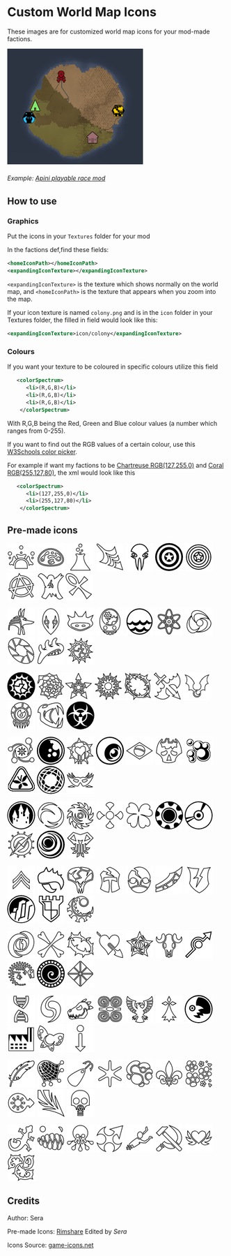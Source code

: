 # Custom World Map Icons
These images are for customized world map icons for your mod-made factions.

![alt text](https://github.com/seraphile/rimshare/blob/master/custom%20world%20map%20icons/customiconexample.png?raw=true)
###### *Example: [Apini playable race mod](https://ludeon.com/forums/index.php?topic=31076.0)*

## How to use

### Graphics
Put the icons in your `Textures` folder for your mod

In the factions def,find these fields:
```xml
<homeIconPath></homeIconPath>
<expandingIconTexture></expandingIconTexture>
```
`<expandingIconTexture>` is the texture which shows normally on the world map, and `<homeIconPath>` is the texture that appears when you zoom into the map.

If your icon texture is named `colony.png` and is in the `icon` folder in your Textures folder, the filled in field would look like this:
```xml
<expandingIconTexture>icon/colony</expandingIconTexture>
```
### Colours
If you want your texture to be coloured in specific colours utilize this field
```xml
   <colorSpectrum>
      <li>(R,G,B)</li>
      <li>(R,G,B)</li>
      <li>(R,G,B)</li>
    </colorSpectrum>
```
With R,G,B being the Red, Green and Blue colour values (a number which ranges from 0-255).

If you want to find out the RGB values of a certain colour, use this [W3Schools color picker](https://www.w3schools.com/colors/colors_picker.asp).


For example if want my factions to be [Chartreuse RGB(127,255,0)](https://www.w3schools.com/colors/color_tryit.asp?color=Chartreuse) and [Coral RGB(255,127,80)](https://www.w3schools.com/colors/color_tryit.asp?color=Coral), the xml would look like this
```xml
   <colorSpectrum>
      <li>(127,255,0)</li>
      <li>(255,127,80)</li>
    </colorSpectrum>
```
## Pre-made icons


![alt text](https://github.com/seraphile/rimshare/blob/master/custom%20world%20map%20icons/acid-tube.png?raw=true) ![alt text](https://github.com/seraphile/rimshare/blob/master/custom%20world%20map%20icons/acid-blob.png?raw=true) ![alt text](https://github.com/seraphile/rimshare/blob/master/custom%20world%20map%20icons/acid.png?raw=true) ![alt text](https://github.com/seraphile/rimshare/blob/master/custom%20world%20map%20icons/aerodynamic-harpoon.png?raw=true) ![alt text](https://github.com/seraphile/rimshare/blob/master/custom%20world%20map%20icons/alien-skull.png?raw=true) ![alt text](https://github.com/seraphile/rimshare/blob/master/custom%20world%20map%20icons/american-shield%20(1).png?raw=true) ![alt text](https://github.com/seraphile/rimshare/blob/master/custom%20world%20map%20icons/american-shield.png?raw=true) ![alt text](https://github.com/seraphile/rimshare/blob/master/custom%20world%20map%20icons/anarchy.png?raw=true) ![alt text](https://github.com/seraphile/rimshare/blob/master/custom%20world%20map%20icons/animal-hide.png?raw=true)![alt text](https://github.com/seraphile/rimshare/blob/master/custom%20world%20map%20icons/ankh.png?raw=true)

![alt text](https://github.com/seraphile/rimshare/blob/master/custom%20world%20map%20icons/anubis.png?raw=true) ![alt text](https://github.com/seraphile/rimshare/blob/master/custom%20world%20map%20icons/architect-mask.png?raw=true) ![alt text](https://github.com/seraphile/rimshare/blob/master/custom%20world%20map%20icons/armoured-shell.png?raw=true) ![alt text](https://github.com/seraphile/rimshare/blob/master/custom%20world%20map%20icons/artificial-intelligence.png?raw=true) ![alt text](https://github.com/seraphile/rimshare/blob/master/custom%20world%20map%20icons/at-sea.png?raw=true) ![alt text](https://github.com/seraphile/rimshare/blob/master/custom%20world%20map%20icons/atom.png?raw=true) ![alt text](https://github.com/seraphile/rimshare/blob/master/custom%20world%20map%20icons/atomic-slashes.png?raw=true) ![alt text](https://github.com/seraphile/rimshare/blob/master/custom%20world%20map%20icons/automatic-sas.png?raw=true) ![alt text](https://github.com/seraphile/rimshare/blob/master/custom%20world%20map%20icons/backbone-shell.png?raw=true) ![alt text](https://github.com/seraphile/rimshare/blob/master/custom%20world%20map%20icons/ball-glow%20(1).png?raw=true)

![alt text](https://github.com/seraphile/rimshare/blob/master/custom%20world%20map%20icons/ball-glow.png?raw=true) ![alt text](https://github.com/seraphile/rimshare/blob/master/custom%20world%20map%20icons/barbed-coil.png?raw=true)![alt text](https://github.com/seraphile/rimshare/blob/master/custom%20world%20map%20icons/barbed-star.png?raw=true) ![alt text](https://github.com/seraphile/rimshare/blob/master/custom%20world%20map%20icons/barbed-sun.png?raw=true) ![alt text](https://github.com/seraphile/rimshare/blob/master/custom%20world%20map%20icons/barbed-wire.png?raw=true) ![alt text](https://github.com/seraphile/rimshare/blob/master/custom%20world%20map%20icons/bat-blade.png?raw=true) ![alt text](https://github.com/seraphile/rimshare/blob/master/custom%20world%20map%20icons/batwing-emblem.png?raw=true) ![alt text](https://github.com/seraphile/rimshare/blob/master/custom%20world%20map%20icons/behold.png?raw=true) ![alt text](https://github.com/seraphile/rimshare/blob/master/custom%20world%20map%20icons/bestial-fangs.png?raw=true) ![alt text](https://github.com/seraphile/rimshare/blob/master/custom%20world%20map%20icons/biohazard.png?raw=true)

![alt text](https://github.com/seraphile/rimshare/blob/master/custom%20world%20map%20icons/black-hole-bolas.png?raw=true) ![alt text](https://github.com/seraphile/rimshare/blob/master/custom%20world%20map%20icons/blackball.png?raw=true) ![alt text](https://github.com/seraphile/rimshare/blob/master/custom%20world%20map%20icons/bleeding-heart.png?raw=true) ![alt text](https://github.com/seraphile/rimshare/blob/master/custom%20world%20map%20icons/brass-eye.png?raw=true) ![alt text](https://github.com/seraphile/rimshare/blob/master/custom%20world%20map%20icons/brazil-flag.png?raw=true) ![alt text](https://github.com/seraphile/rimshare/blob/master/custom%20world%20map%20icons/broken-skull.png?raw=true) ![alt text](https://github.com/seraphile/rimshare/blob/master/custom%20world%20map%20icons/bubbles.png?raw=true) ![alt text](https://github.com/seraphile/rimshare/blob/master/custom%20world%20map%20icons/butterfly-warning.png?raw=true) ![alt text](https://github.com/seraphile/rimshare/blob/master/custom%20world%20map%20icons/caged-ball.png?raw=true) ![alt text](https://github.com/seraphile/rimshare/blob/master/custom%20world%20map%20icons/carnival-mask.png?raw=true)

![alt text](https://github.com/seraphile/rimshare/blob/master/custom%20world%20map%20icons/castle.png?raw=true) ![alt text](https://github.com/seraphile/rimshare/blob/master/custom%20world%20map%20icons/circle-claws.png?raw=true) ![alt text](https://github.com/seraphile/rimshare/blob/master/custom%20world%20map%20icons/circular-sawblade.png?raw=true) ![alt text](https://github.com/seraphile/rimshare/blob/master/custom%20world%20map%20icons/clover%20copy.png?raw=true) ![alt text](https://github.com/seraphile/rimshare/blob/master/custom%20world%20map%20icons/clover.png?raw=true) ![alt text](https://github.com/seraphile/rimshare/blob/master/custom%20world%20map%20icons/cog.png?raw=true) ![alt text](https://github.com/seraphile/rimshare/blob/master/custom%20world%20map%20icons/compact-disc.png?raw=true) ![alt text](https://github.com/seraphile/rimshare/blob/master/custom%20world%20map%20icons/compass.png?raw=true) ![alt text](https://github.com/seraphile/rimshare/blob/master/custom%20world%20map%20icons/concentric-crescents.png?raw=true) ![alt text](https://github.com/seraphile/rimshare/blob/master/custom%20world%20map%20icons/condylura-skull.png?raw=true)

![alt text](https://github.com/seraphile/rimshare/blob/master/custom%20world%20map%20icons/corporal.png?raw=true) ![alt text](https://github.com/seraphile/rimshare/blob/master/custom%20world%20map%20icons/crab-claw.png?raw=true) ![alt text](https://github.com/seraphile/rimshare/blob/master/custom%20world%20map%20icons/cracked-alien-skull.png?raw=true) ![alt text](https://github.com/seraphile/rimshare/blob/master/custom%20world%20map%20icons/cracked-helm.png?raw=true) ![alt text](https://github.com/seraphile/rimshare/blob/master/custom%20world%20map%20icons/cracked-mask.png?raw=true) ![alt text](https://github.com/seraphile/rimshare/blob/master/custom%20world%20map%20icons/cracked-saber.png?raw=true) ![alt text](https://github.com/seraphile/rimshare/blob/master/custom%20world%20map%20icons/cracked-shield.png?raw=true) ![alt text](https://github.com/seraphile/rimshare/blob/master/custom%20world%20map%20icons/crags.png?raw=true) ![alt text](https://github.com/seraphile/rimshare/blob/master/custom%20world%20map%20icons/crenulated-shield.png?raw=true) ![alt text](https://github.com/seraphile/rimshare/blob/master/custom%20world%20map%20icons/crescent-blade.png?raw=true)

![alt text](https://github.com/seraphile/rimshare/blob/master/custom%20world%20map%20icons/croissants-pupil.png?raw=true) ![alt text](https://github.com/seraphile/rimshare/blob/master/custom%20world%20map%20icons/crossed-bones.png?raw=true) ![alt text](https://github.com/seraphile/rimshare/blob/master/custom%20world%20map%20icons/crown-of-thorns.png?raw=true) ![alt text](https://github.com/seraphile/rimshare/blob/master/custom%20world%20map%20icons/cupidon-arrow.png?raw=true) ![alt text](https://github.com/seraphile/rimshare/blob/master/custom%20world%20map%20icons/cursed-star.png?raw=true) ![alt text](https://github.com/seraphile/rimshare/blob/master/custom%20world%20map%20icons/desert-skull.png?raw=true) ![alt text](https://github.com/seraphile/rimshare/blob/master/custom%20world%20map%20icons/detour.png?raw=true) ![alt text](https://github.com/seraphile/rimshare/blob/master/custom%20world%20map%20icons/dinosaur-bones.png?raw=true) ![alt text](https://github.com/seraphile/rimshare/blob/master/custom%20world%20map%20icons/divided-spiral.png?raw=true) ![alt text](https://github.com/seraphile/rimshare/blob/master/custom%20world%20map%20icons/divided-square.png?raw=true)

![alt text](https://github.com/seraphile/rimshare/blob/master/custom%20world%20map%20icons/dna1.png?raw=true) ![alt text](https://github.com/seraphile/rimshare/blob/master/custom%20world%20map%20icons/doubled.png?raw=true) ![alt text](https://github.com/seraphile/rimshare/blob/master/custom%20world%20map%20icons/dragon-head.png?raw=true) ![alt text](https://github.com/seraphile/rimshare/blob/master/custom%20world%20map%20icons/dwennimmen.png?raw=true) ![alt text](https://github.com/seraphile/rimshare/blob/master/custom%20world%20map%20icons/eagle-emblem.png?raw=true) ![alt text](https://github.com/seraphile/rimshare/blob/master/custom%20world%20map%20icons/ermine.png?raw=true) ![alt text](https://github.com/seraphile/rimshare/blob/master/custom%20world%20map%20icons/evil-moon.png?raw=true) ![alt text](https://github.com/seraphile/rimshare/blob/master/custom%20world%20map%20icons/factory.png?raw=true) ![alt text](https://github.com/seraphile/rimshare/blob/master/custom%20world%20map%20icons/fairy.png?raw=true) ![alt text](https://github.com/seraphile/rimshare/blob/master/custom%20world%20map%20icons/fall-down.png?raw=true)

![alt text](https://github.com/seraphile/rimshare/blob/master/custom%20world%20map%20icons/feather.png?raw=true) ![alt text](https://github.com/seraphile/rimshare/blob/master/custom%20world%20map%20icons/fishing-net.png?raw=true) ![alt text](https://github.com/seraphile/rimshare/blob/master/custom%20world%20map%20icons/fishing-spoon.png?raw=true) ![alt text](https://github.com/seraphile/rimshare/blob/master/custom%20world%20map%20icons/flake.png?raw=true) ![alt text](https://github.com/seraphile/rimshare/blob/master/custom%20world%20map%20icons/fleshy-mass.png?raw=true) ![alt text](https://github.com/seraphile/rimshare/blob/master/custom%20world%20map%20icons/fleur-de-lys.png?raw=true) ![alt text](https://github.com/seraphile/rimshare/blob/master/custom%20world%20map%20icons/flowers.png?raw=true) ![alt text](https://github.com/seraphile/rimshare/blob/master/custom%20world%20map%20icons/forward-sun.png?raw=true) ![alt text](https://github.com/seraphile/rimshare/blob/master/custom%20world%20map%20icons/frayed-arrow.png?raw=true) ![alt text](https://github.com/seraphile/rimshare/blob/master/custom%20world%20map%20icons/gas-mask.png?raw=true)

![alt text](https://github.com/seraphile/rimshare/blob/master/custom%20world%20map%20icons/gecko.png?raw=true) ![alt text](https://github.com/seraphile/rimshare/blob/master/custom%20world%20map%20icons/gluttonous-smile.png?raw=true) ![alt text](https://github.com/seraphile/rimshare/blob/master/custom%20world%20map%20icons/goo-skull.png?raw=true) ![alt text](https://github.com/seraphile/rimshare/blob/master/custom%20world%20map%20icons/halberd-shuriken.png?raw=true) ![alt text](https://github.com/seraphile/rimshare/blob/master/custom%20world%20map%20icons/half-body-crawling.png?raw=true) ![alt text](https://github.com/seraphile/rimshare/blob/master/custom%20world%20map%20icons/hammer-sickle.png?raw=true) ![alt text](https://github.com/seraphile/rimshare/blob/master/custom%20world%20map%20icons/heart-wings.png?raw=true) ![alt text](https://github.com/seraphile/rimshare/blob/master/custom%20world%20map%20icons/heavy-thorny-triskelion.png?raw=true)

## Credits
Author: Sera

Pre-made Icons: [Rimshare](https://github.com/seraphile/rimshare/tree/master/custom%20world%20map%20icons) Edited by *Sera*

Icons Source: [game-icons.net](game-icons.net)
